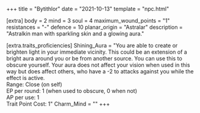 +++
title = "Bytithlor"
date = "2021-10-13"
template = "npc.html"

[extra]
body = 2
mind = 3
soul = 4
maximum_wound_points = "1"
resistances = "-"
defence = 10
planar_origin = "Astralar"
description = "Astralkin man with sparkling skin and a glowing aura."

[extra.traits_proficiencies]
Shining_Aura = "You are able to create or brighten light in your immediate vicinity. This could be an extension of a bright aura around you or be from another source. You can use this to obscure yourself. Your aura does not affect your vision when used in this way but does affect others, who have a -2 to attacks against you while the effect is active.<br />Range: Close (on self)<br />EP per round: 1 (when used to obscure, 0 when not)<br />AP per use: 1<br />Trait Point Cost: 1"
Charm_Mind = ""
+++


